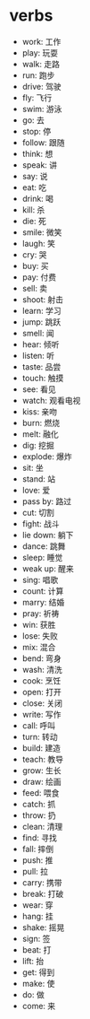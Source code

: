 # verbs

-   work: 工作
-   play: 玩耍
-   walk: 走路
-   run: 跑步
-   drive: 驾驶
-   fly: 飞行
-   swim: 游泳
-   go: 去
-   stop: 停
-   follow: 跟随
-   think: 想
-   speak: 讲
-   say: 说
-   eat: 吃
-   drink: 喝
-   kill: 杀
-   die: 死
-   smile: 微笑
-   laugh: 笑
-   cry: 哭
-   buy: 买
-   pay: 付费
-   sell: 卖
-   shoot: 射击
-   learn: 学习
-   jump: 跳跃
-   smell: 闻
-   hear: 倾听
-   listen: 听
-   taste: 品尝
-   touch: 触摸
-   see: 看见
-   watch: 观看电视
-   kiss: 亲吻
-   burn: 燃烧
-   melt: 融化
-   dig: 挖掘
-   explode: 爆炸
-   sit: 坐
-   stand: 站
-   love: 爱
-   pass by: 路过
-   cut: 切割
-   fight: 战斗
-   lie down: 躺下
-   dance: 跳舞
-   sleep: 睡觉
-   weak up: 醒来
-   sing: 唱歌
-   count: 计算
-   marry: 结婚
-   pray: 祈祷
-   win: 获胜
-   lose: 失败
-   mix: 混合
-   bend: 弯身
-   wash: 清洗
-   cook: 烹饪
-   open: 打开
-   close: 关闭
-   write: 写作
-   call: 呼叫
-   turn: 转动
-   build: 建造
-   teach: 教导
-   grow: 生长
-   draw: 绘画
-   feed: 喂食
-   catch: 抓
-   throw: 扔
-   clean: 清理
-   find: 寻找
-   fall: 摔倒
-   push: 推
-   pull: 拉
-   carry: 携带
-   break: 打破
-   wear: 穿
-   hang: 挂
-   shake: 摇晃
-   sign: 签
-   beat: 打
-   lift: 抬
-   get: 得到
-   make: 使
-   do: 做
-   come: 来
